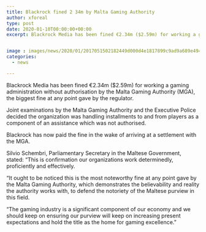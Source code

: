 ```yaml
---
title: Blackrock fined 2 34m by Malta Gaming Authority
author: xforeal 
type: post
date: 2020-01-10T00:00:00+00:00
excerpt: Blackrock Media has been fined €2.34m ($2.59m) for working a gaming administration without authorisation by the Malta Gaming Authority (MGA), the biggest fine at any point gave by the regulator. 


image : images/news/2020/01/2017051502182449d000d4e1817899c9ad9a689e494dcd.jpg
categories:
  - news

---
```

Blackrock Media has been fined €2.34m ($2.59m) for working a gaming administration without authorisation by the Malta Gaming Authority (MGA), the biggest fine at any point gave by the regulator.

Joint examinations by the Malta Gaming Authority and the Executive Police decided the organization was handling installments to and from players as a component of an assistance which was not authorised.

Blackrock has now paid the fine in the wake of arriving at a settlement with the MGA.

Silvio Schembri, Parliamentary Secretary in the Maltese Government, stated: “This is confirmation our organizations work determinedly, proficiently and effectively.

“It ought to be noticed this is the most noteworthy fine at any point gave by the Malta Gaming Authority, which demonstrates the believability and reality the authority works with, to defend the notoriety of the Maltese purview in this field.

“The gaming industry is a significant component of our economy and we should keep on ensuring our purview will keep on increasing present expectations and hold the title as the home for gaming excellence.”